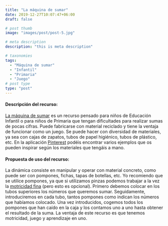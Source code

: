 ```yaml
---
title: "La máquina de sumar"
date: 2019-12-27T10:07:47+06:00
draft: false

# post thumb
image: "images/post/post-5.jpg"

# meta description
description: "this is meta description"

# taxonomies
tags:
  - "Máquina de sumar"
  - "Infantil"
  - "Primaria"
  - "Juego"
# post type
type: "post"
---
```

#### Descripción del recurso:
[La máquina de sumar](https://www.juntines.com/casa/manualidades/como-crear-la-maquina-de-sumar-infantil_9091_u.html) es un recurso pensado para niños de Educación Infantil o para niños de Primaria que tengan dificultades para realizar sumas de pocas cifras. Puede fabricarse con material reciclado y tiene la ventaja de funcionar como un juego. Se puede hacer con diversidad de materiales, ya sea con cajas de zapatos, tubos de papel higiénico, tubos de plástico, etc. En la aplicación [Pinterest](https://www.pinterest.ie/pin/621426448564543273) podéis encontrar varios ejemplos que os pueden inspirar según los materiales que tengáis a mano.
#### Propuesta de uso del recurso:
La dinámica consiste en manipular y operar con material concreto, como puede ser con pompones, fichas, tapas de botellas, etc. Yo recomiendo que se utilice pompones, ya que si utilizamos pinzas podemos trabajar a la vez la [motricidad fina](https://www.educapeques.com/escuela-de-padres/psicomotricidad-fina.html) (pero esto es opcional).
Primero debemos colocar en los tubos superiores los números que queremos sumar. Seguidamente, introduciremos en cada tubo, tantos pompones como indican los números que habíamos colocado. Una vez introducidos, cogemos todos los pompones que han caído en la caja y los contamos uno a uno hasta obtener el resultado de la suma.  La ventaja de este recurso es que tenemos motricidad, juego y aprendizaje en uno.

